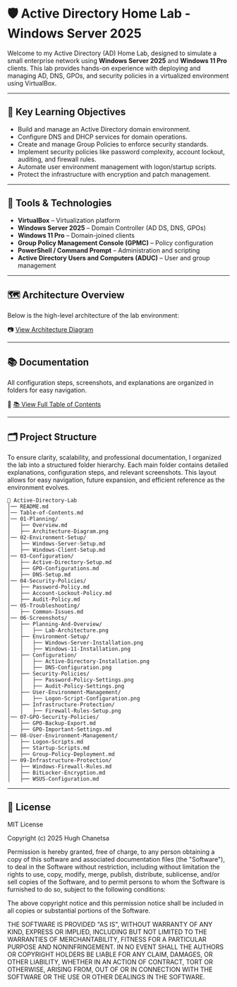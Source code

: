 # 🛡️ Active Directory Home Lab - Windows Server 2025

Welcome to my Active Directory (AD) Home Lab, designed to simulate a small enterprise network using **Windows Server 2025** and **Windows 11 Pro** clients. This lab provides hands-on experience with deploying and managing AD, DNS, GPOs, and security policies in a virtualized environment using VirtualBox.

---

## 🎯 Key Learning Objectives

- Build and manage an Active Directory domain environment.
- Configure DNS and DHCP services for domain operations.
- Create and manage Group Policies to enforce security standards.
- Implement security policies like password complexity, account lockout, auditing, and firewall rules.
- Automate user environment management with logon/startup scripts.
- Protect the infrastructure with encryption and patch management.

---

## 🧰 Tools & Technologies

- **VirtualBox** – Virtualization platform
- **Windows Server 2025** – Domain Controller (AD DS, DNS, GPOs)
- **Windows 11 Pro** – Domain-joined clients
- **Group Policy Management Console (GPMC)** – Policy configuration
- **PowerShell / Command Prompt** – Administration and scripting
- **Active Directory Users and Computers (ADUC)** – User and group management

---

## 🗺️ Architecture Overview

Below is the high-level architecture of the lab environment:

📷 [View Architecture Diagram](https://github.com/Hugh-Kumbi/Hugh-Kumbi-Active-Directory-Lab/tree/main/06-Screenshots/I.%20Planning)

---

## 📚 Documentation

All configuration steps, screenshots, and explanations are organized in folders for easy navigation.

🔗 [📚 View Full Table of Contents](https://github.com/Hugh-Kumbi/Hugh-Kumbi-Active-Directory-Lab/blob/main/Table-of-Contents.md)

---

## 🗂️ Project Structure

To ensure clarity, scalability, and professional documentation, I organized the lab into a structured folder hierarchy. Each main folder contains detailed explanations, configuration steps, and relevant screenshots. This layout allows for easy navigation, future expansion, and efficient reference as the environment evolves.

```plaintext
📂 Active-Directory-Lab
│── README.md
│── Table-of-Contents.md
│── 01-Planning/
│   ├── Overview.md
│   ├── Architecture-Diagram.png
│── 02-Environment-Setup/
│   ├── Windows-Server-Setup.md
│   ├── Windows-Client-Setup.md
│── 03-Configuration/
│   ├── Active-Directory-Setup.md
│   ├── GPO-Configurations.md
│   ├── DNS-Setup.md
│── 04-Security-Policies/
│   ├── Password-Policy.md
│   ├── Account-Lockout-Policy.md
│   ├── Audit-Policy.md
│── 05-Troubleshooting/
│   ├── Common-Issues.md
│── 06-Screenshots/
│   ├── Planning-And-Overview/
│   │   ├── Lab-Architecture.png
│   ├── Environment-Setup/
│   │   ├── Windows-Server-Installation.png
│   │   ├── Windows-11-Installation.png
│   ├── Configuration/
│   │   ├── Active-Directory-Installation.png
│   │   ├── DNS-Configuration.png
│   ├── Security-Policies/
│   │   ├── Password-Policy-Settings.png
│   │   ├── Audit-Policy-Settings.png
│   ├── User-Environment-Management/
│   │   ├── Logon-Script-Configuration.png
│   ├── Infrastructure-Protection/
│   │   ├── Firewall-Rules-Setup.png
│── 07-GPO-Security-Policies/
│   ├── GPO-Backup-Export.md
│   ├── GPO-Important-Settings.md
│── 08-User-Environment-Management/
│   ├── Logon-Scripts.md
│   ├── Startup-Scripts.md
│   ├── Group-Policy-Deployment.md
│── 09-Infrastructure-Protection/
│   ├── Windows-Firewall-Rules.md
│   ├── BitLocker-Encryption.md
│   ├── WSUS-Configuration.md
```

---

## 📘 License

MIT License

Copyright (c) 2025 Hugh Chanetsa

Permission is hereby granted, free of charge, to any person obtaining a copy
of this software and associated documentation files (the "Software"), to deal
in the Software without restriction, including without limitation the rights
to use, copy, modify, merge, publish, distribute, sublicense, and/or sell
copies of the Software, and to permit persons to whom the Software is
furnished to do so, subject to the following conditions:

The above copyright notice and this permission notice shall be included in all
copies or substantial portions of the Software.

THE SOFTWARE IS PROVIDED "AS IS", WITHOUT WARRANTY OF ANY KIND, EXPRESS OR
IMPLIED, INCLUDING BUT NOT LIMITED TO THE WARRANTIES OF MERCHANTABILITY,
FITNESS FOR A PARTICULAR PURPOSE AND NONINFRINGEMENT. IN NO EVENT SHALL THE
AUTHORS OR COPYRIGHT HOLDERS BE LIABLE FOR ANY CLAIM, DAMAGES, OR OTHER
LIABILITY, WHETHER IN AN ACTION OF CONTRACT, TORT OR OTHERWISE, ARISING FROM,
OUT OF OR IN CONNECTION WITH THE SOFTWARE OR THE USE OR OTHER DEALINGS IN THE
SOFTWARE.

